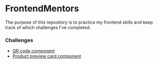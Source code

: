 # FrontendMentors

The purpose of this repository is to practice my frontend skills and keep track
of which challenges I've completed.

### Challenges

- [QR code component](https://www.frontendmentor.io/challenges/qr-code-component-iux_sIO_H)
- [Product preview card component](https://www.frontendmentor.io/challenges/product-preview-card-component-GO7UmttRfa)
